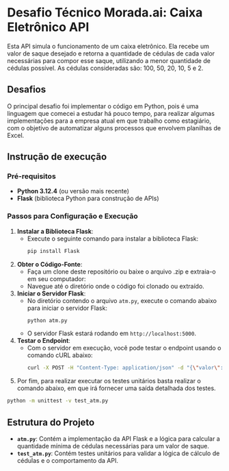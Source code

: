 # Desafio Técnico Morada.ai: Caixa Eletrônico API
Esta API simula o funcionamento de um caixa eletrônico. Ela recebe um valor de saque desejado e retorna a quantidade de cédulas de cada valor necessárias para compor esse saque, utilizando a menor quantidade de cédulas possível. As cédulas consideradas são: 100, 50, 20, 10, 5 e 2.

## Desafios 
O principal desafio foi implementar o código em Python, pois é uma linguagem que comecei a estudar há pouco tempo, para realizar algumas implementações para a empresa atual em que trabalho como estagiário, com o objetivo de automatizar alguns processos que envolvem planilhas de Excel.

## Instrução de execução

### Pré-requisitos
- **Python 3.12.4** (ou versão mais recente)
- **Flask** (biblioteca Python para construção de APIs)

### Passos para Configuração e Execução
1. **Instalar a Biblioteca Flask**:
   - Execute o seguinte comando para instalar a biblioteca Flask:
     ```bash
     pip install Flask
     ```
2. **Obter o Código-Fonte**:
   - Faça um clone deste repositório ou baixe o arquivo .zip e extraia-o em seu computador:
   - Navegue até o diretório onde o código foi clonado ou extraído.
3. **Iniciar o Servidor Flask**:
   - No diretório contendo o arquivo `atm.py`, execute o comando abaixo para iniciar o servidor Flask:
     ```bash
     python atm.py
     ```
   - O servidor Flask estará rodando em `http://localhost:5000`.
4. **Testar o Endpoint**:
   - Com o servidor em execução, você pode testar o endpoint usando o comando cURL abaixo:
     ```bash
     curl -X POST -H "Content-Type: application/json" -d "{\"valor\": 380}" http://localhost:5000/api/saque
     ```
5. Por fim, para realizar executar os testes unitários basta realizar o comando abaixo, em que irá fornecer uma saída detalhada dos testes.
  ```bash
  python -m unittest -v test_atm.py
  ```
## Estrutura do Projeto
- **`atm.py`**: Contém a implementação da API Flask e a lógica para calcular a quantidade mínima de cédulas necessárias para um valor de saque.
- **`test_atm.py`**: Contém testes unitários para validar a lógica de cálculo de cédulas e o comportamento da API.



